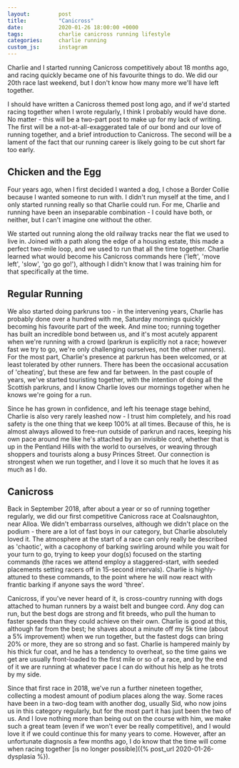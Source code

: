 ```yaml
---
layout:         post
title:          "Canicross"
date:           2020-01-26 18:00:00 +0000
tags:           charlie canicross running lifestyle
categories:     charlie running
custom_js:      instagram
---
```


Charlie and I started running Canicross competitively about 18 months ago, and racing quickly became one of his favourite things to do. We did our 20th race last weekend, but I don't know how many more we'll have left together.

<!-- Read More -->

I should have written a Canicross themed post long ago, and if we'd started racing together when I wrote regularly, I think I probably would have done. No matter - this will be a two-part post to make up for my lack of writing. The first will be a not-at-all-exaggerated tale of our bond and our love of running together, and a brief introduction to Canicross. The second will be a lament of the fact that our running career is likely going to be cut short far too early.

## Chicken and the Egg

Four years ago, when I first decided I wanted a dog, I chose a Border Collie because I wanted someone to run with. I didn't run myself at the time, and I only started running really so that Charlie could run. For me, Charlie and running have been an inseparable combination - I could have both, or neither, but I can't imagine one without the other.

We started out running along the old railway tracks near the flat we used to live in. Joined with a path along the edge of a housing estate, this made a perfect two-mile loop, and we used to run that all the time together. Charlie learned what would become his Canicross commands here ('left', 'move left', 'slow', 'go go go!'), although I didn't know that I was training him for that specifically at the time.

## Regular Running

We also started doing parkruns too - in the intervening years, Charlie has probably done over a hundred with me, Saturday mornings quickly becoming his favourite part of the week. And mine too; running together has built an incredible bond between us, and it's most acutely apparent when we're running with a crowd (parkrun is explicitly not a race; however fast we try to go, we're only challenging ourselves, not the other runners). For the most part, Charlie's presence at parkrun has been welcomed, or at least tolerated by other runners. There has been the occasional accusation of 'cheating', but these are few and far between. In the past couple of years, we've started touristing together, with the intention of doing all the Scottish parkruns, and I know Charlie loves our mornings together when he knows we're going for a run.

<div class="instagram-container">
    <blockquote class="instagram-media" data-instgrm-captioned data-instgrm-version="6">
        <a href="https://www.instagram.com/p/BoCr349B_ZB/" target="_blank"></a>
    </blockquote>
</div>


Since he has grown in confidence, and left his teenage stage behind, Charlie is also very rarely leashed now - I trust him completely, and his road safety is the one thing that we keep 100% at all times. Because of this, he is almost always allowed to free-run outside of parkrun and races, keeping his own pace around me like he's attached by an invisible cord, whether that is up in the Pentland Hills with the world to ourselves, or weaving through shoppers and tourists along a busy Princes Street. Our connection is strongest when we run together, and I love it so much that he loves it as much as I do.

## Canicross

Back in September 2018, after about a year or so of running together regularly, we did our first competitive Canicross race at Coalsnaughton, near Alloa. We didn't embarrass ourselves, although we didn't place on the podium - there are a lot of fast boys in our category, but Charlie absolutely loved it. The atmosphere at the start of a race can only really be described as 'chaotic', with a cacophony of barking swirling around while you wait for your turn to go, trying to keep your dog(s) focused on the starting commands (the races we attend employ a staggered-start, with seeded placements setting racers off in 15-second intervals). Charlie is highly-attuned to these commands, to the point where he will now react with frantic barking if anyone says the word 'three'.

Canicross, if you've never heard of it, is cross-country running with dogs attached to human runners by a waist belt and bungee cord. Any dog can run, but the best dogs are strong and fit breeds, who pull the human to faster speeds than they could achieve on their own. Charlie is good at this, although far from the best; he shaves about a minute off my 5k time (about a 5% improvement) when we run together, but the fastest dogs can bring 20% or more, they are so strong and so fast. Charlie is hampered mainly by his thick fur coat, and he has a tendency to overheat, so the time gains we get are usually front-loaded to the first mile or so of a race, and by the end of it we are running at whatever pace I can do without his help as he trots by my side.

Since that first race in 2018, we've run a further nineteen together, collecting a modest amount of podium places along the way. Some races have been in a two-dog team with another dog, usually Sid, who now joins us in this category regularly, but for the most part it has just been the two of us. And I love nothing more than being out on the course with him, we make such a great team (even if we won't ever be really competitive), and I would love it if we could continue this for many years to come. However, after an unfortunate diagnosis a few months ago, I do know that the time will come when racing together [is no longer possible]({% post_url 2020-01-26-dysplasia %}).
